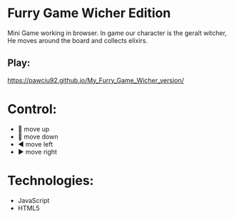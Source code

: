 # Furry Game Wicher Edition
Mini Game working in browser. In game our character is the geralt witcher, He moves around the board and collects elixirs.

## Play:
https://pawciu92.github.io/My_Furry_Game_Wicher_version/

# Control:

- :arrow_up_small: move up
- :arrow_down_small: move down
- :arrow_backward: move left
- :arrow_forward: move right

# Technologies:
- JavaScript
- HTML5

